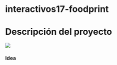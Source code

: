 # interactivos17-foodprint

# Descripción del proyecto

![](http://medialab-prado.es/mmedia/19/19846/700_250.jpg)

### Idea
